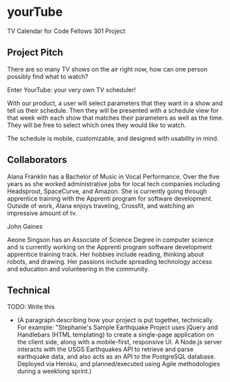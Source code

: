 # yourTube
TV Calendar for Code Fellows 301 Project

## Project Pitch
There are so many TV shows on the air right now, how can one person possibly find what to watch?

Enter YourTube: your very own TV scheduler!

With our product, a user will select parameters that they want in a show and tell us their schedule. Then they will be presented with a schedule view for that week with each show that matches their parameters as well as the time. They will be free to select which ones they would like to watch.

The schedule is mobile, customizable, and designed with usability in mind.

## Collaborators
Alana Franklin has a Bachelor of Music in Vocal Performance. Over the five years as she worked administrative jobs for local tech companies including Headsprout, SpaceCurve, and Amazon. She is currently going through apprentice training with the Apprenti program for software development. Outside of work, Alana enjoys traveling, Crossfit, and watching an impressive amount of tv.

John Gaines

Aeone Singson has an Associate of Science Degree in computer science and is currently working on the Apprenti program software development apprentice training track. Her hobbies include reading, thinking about robots, and drawing. Her passions include spreading technology access and education and volunteering in the community.

## Technical
TODO: Write this
- (A paragraph describing how your project is put together, technically. For example: "Stephanie's Sample Earthquake Project uses jQuery and Handlebars (HTML templating) to create a single-page application on the client side, along with a mobile-first, responsive UI.  A Node.js server interacts with the USGS Earthquakes API to retrieve and parse earthquake data, and also acts as an API to the PostgreSQL database. Deployed via Heroku, and planned/executed using Agile methodologies during a weeklong sprint.)
